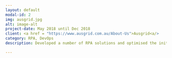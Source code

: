 ```yaml
---
layout: default
modal-id: 2
img: ausgrid.jpg
alt: image-alt
project-date: May 2018 until Dec 2018
client: <a href = "https://www.ausgrid.com.au/About-Us">Ausgrid<a/>
category: RPA, DevOps
description: Developed a number of RPA solutions and optimised the initial Proof of Concept (PoC) Production Environment setup. Focus points during this engagement included development of a number of RPA processes, assisting with quality assurance checks on RPA processes created by other developers, re-configuration of RPA Production Environment Infrastructure, and providing technical support (Incident Resolution / Enhancements) for RPA processes running in Production.  

---
```

